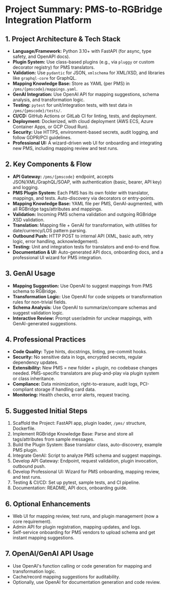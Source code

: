 # Project Summary: PMS-to-RGBridge Integration Platform

## 1. Project Architecture & Tech Stack
- **Language/Framework:** Python 3.10+ with FastAPI (for async, type safety, and OpenAPI docs).
- **Plugin System:** Use class-based plugins (e.g., via `pluggy` or custom decorator registry) for PMS translators.
- **Validation:** Use `pydantic` for JSON, `xmlschema` for XML/XSD, and libraries like `graphql-core` for GraphQL.
- **Mapping Knowledge Base:** Store as YAML (per PMS) in `/pms/{pmscode}/mappings.yaml`.
- **GenAI Integration:** Use OpenAI API for mapping suggestions, schema analysis, and transformation logic.
- **Testing:** `pytest` for unit/integration tests, with test data in `/pms/{pmscode}/tests/`.
- **CI/CD:** GitHub Actions or GitLab CI for linting, tests, and deployment.
- **Deployment:** Dockerized, with cloud deployment (AWS ECS, Azure Container Apps, or GCP Cloud Run).
- **Security:** Use HTTPS, environment-based secrets, audit logging, and follow GDPR/PCI guidelines.
- **Professional UI:** A wizard-driven web UI for onboarding and integrating new PMS, including mapping review and test runs.

## 2. Key Components & Flow
- **API Gateway:** `/pms/{pmscode}` endpoint, accepts JSON/XML/GraphQL/SOAP, with authentication (basic, bearer, API key) and logging.
- **PMS Plugin System:** Each PMS has its own folder with translator, mappings, and tests. Auto-discovery via decorators or entry-points.
- **Mapping Knowledge Base:** YAML file per PMS, GenAI-augmented, with all RGBridge tags/attributes and mappings.
- **Validation:** Incoming PMS schema validation and outgoing RGBridge XSD validation.
- **Translation:** Mapping file + GenAI for transformation, with utilities for date/currency/LOS pattern parsing.
- **Outbound Push:** HTTP POST to internal API (XML, basic auth, retry logic, error handling, acknowledgement).
- **Testing:** Unit and integration tests for translators and end-to-end flow.
- **Documentation & UI:** Auto-generated API docs, onboarding docs, and a professional UI wizard for PMS integration.

## 3. GenAI Usage
- **Mapping Suggestion:** Use OpenAI to suggest mappings from PMS schema to RGBridge.
- **Transformation Logic:** Use OpenAI for code snippets or transformation rules for non-trivial fields.
- **Schema Analysis:** Use OpenAI to summarize/compare schemas and suggest validation logic.
- **Interactive Review:** Prompt user/admin for unclear mappings, with GenAI-generated suggestions.

## 4. Professional Practices
- **Code Quality:** Type hints, docstrings, linting, pre-commit hooks.
- **Security:** No sensitive data in logs, encrypted secrets, regular dependency updates.
- **Extensibility:** New PMS = new folder + plugin, no codebase changes needed. PMS-specific translators are plug-and-play via plugin system or class inheritance.
- **Compliance:** Data minimization, right-to-erasure, audit logs, PCI-compliant storage if handling card data.
- **Monitoring:** Health checks, error alerts, request tracing.

## 5. Suggested Initial Steps
1. Scaffold the Project: FastAPI app, plugin loader, `/pms/` structure, Dockerfile.
2. Implement RGBridge Knowledge Base: Parse and store all tags/attributes from sample messages.
3. Build the Plugin System: Base translator class, auto-discovery, example PMS plugin.
4. Integrate GenAI: Script to analyze PMS schema and suggest mappings.
5. Develop API Gateway: Endpoint, request validation, plugin invocation, outbound push.
6. Develop Professional UI: Wizard for PMS onboarding, mapping review, and test runs.
7. Testing & CI/CD: Set up pytest, sample tests, and CI pipeline.
8. Documentation: README, API docs, onboarding guide.

## 6. Optional Enhancements
- Web UI for mapping review, test runs, and plugin management (now a core requirement).
- Admin API for plugin registration, mapping updates, and logs.
- Self-service onboarding for PMS vendors to upload schema and get instant mapping suggestions.

## 7. OpenAI/GenAI API Usage
- Use OpenAI's function calling or code generation for mapping and transformation logic.
- Cache/record mapping suggestions for auditability.
- Optionally, use OpenAI for documentation generation and code review. 